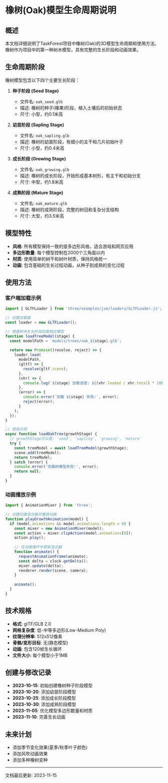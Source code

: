 # 橡树(Oak)模型生命周期说明

## 概述

本文档详细说明了TaskForest项目中橡树(Oak)的3D模型生命周期和使用方法。橡树作为项目中的第一种树木模型，具有完整的生长阶段和动画效果。

## 生命周期阶段

橡树模型包含以下四个主要生长阶段：

1. **种子阶段 (Seed Stage)**
   - 文件名: `oak_seed.glb`
   - 描述: 橡树的种子(橡果)阶段，植入土壤后的初始状态
   - 尺寸: 小型，约0.1米高

2. **幼苗阶段 (Sapling Stage)**
   - 文件名: `oak_sapling.glb`
   - 描述: 橡树的幼苗阶段，有细小的主干和几片初始叶子
   - 尺寸: 小型，约0.4米高

3. **成长阶段 (Growing Stage)**
   - 文件名: `oak_growing.glb`
   - 描述: 橡树的成长阶段，开始形成基本树形，有主干和初始分支
   - 尺寸: 中型，约1.8米高

4. **成熟阶段 (Mature Stage)**
   - 文件名: `oak_mature.glb`
   - 描述: 橡树的成熟阶段，完整的树冠和复杂分支结构
   - 尺寸: 大型，约3.5米高

## 模型特性

- **风格**: 所有模型保持一致的低多边形风格，适合游戏和网页应用
- **多边形数量**: 每个模型控制在2000个三角面以内
- **材质**: 使用简单的树干和树叶材质，保持风格统一
- **动画**: 包含基础的生长过程动画，从种子到成熟的变化过程

## 使用方法

### 客户端加载示例

```javascript
import { GLTFLoader } from 'three/examples/jsm/loaders/GLTFLoader.js';

// 创建加载器
const loader = new GLTFLoader();

// 根据树木生长阶段加载相应模型
function loadTreeModel(stage) {
  const modelPath = `models/trees/oak_${stage}.glb`;
  
  return new Promise((resolve, reject) => {
    loader.load(
      modelPath,
      (gltf) => {
        resolve(gltf.scene);
      },
      (xhr) => {
        console.log(`${stage} 加载进度: ${(xhr.loaded / xhr.total) * 100}%`);
      },
      (error) => {
        console.error(`加载 ${stage} 失败:`, error);
        reject(error);
      }
    );
  });
}

// 使用示例
async function loadOakTree(growthStage) {
  // growthStage可以是: 'seed', 'sapling', 'growing', 'mature'
  try {
    const treeModel = await loadTreeModel(growthStage);
    scene.add(treeModel);
    return treeModel;
  } catch (error) {
    console.error('加载树模型失败:', error);
    return null;
  }
}
```

### 动画播放示例

```javascript
import { AnimationMixer } from 'three';

// 创建动画混合器并播放动画
function playGrowthAnimation(model) {
  if (model.animations && model.animations.length > 0) {
    const mixer = new AnimationMixer(model);
    const action = mixer.clipAction(model.animations[0]);
    action.play();
    
    // 在动画循环中更新混合器
    function animate() {
      requestAnimationFrame(animate);
      const delta = clock.getDelta();
      mixer.update(delta);
      renderer.render(scene, camera);
    }
    
    animate();
  }
}
```

## 技术规格

- **格式**: glTF/GLB 2.0
- **网格复杂度**: 低-中等多边形(Low-Medium Poly)
- **纹理分辨率**: 512x512像素
- **骨骼/变形目标**: 无(静态模型)
- **动画**: 包含120帧生长循环
- **文件大小**: 每个模型小于1MB

## 创建与修改记录

- **2023-10-15**: 初始创建橡树种子阶段模型
- **2023-10-20**: 添加幼苗阶段模型
- **2023-10-25**: 添加成长阶段模型
- **2023-10-30**: 添加成熟阶段模型
- **2023-11-05**: 优化模型多边形数量和材质
- **2023-11-10**: 完善生长动画

## 未来计划

- 添加季节变化效果(夏季/秋季叶子颜色)
- 添加风吹动画效果
- 添加多种橡树变种

---

文档最后更新: 2023-11-15 